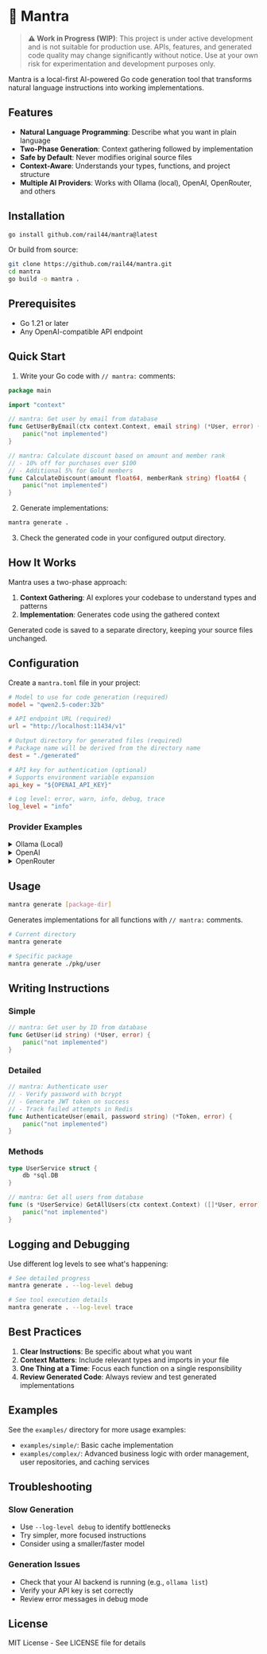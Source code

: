 # 🔮 Mantra

> **⚠️ Work in Progress (WIP)**: This project is under active development and is not suitable for production use. APIs, features, and generated code quality may change significantly without notice. Use at your own risk for experimentation and development purposes only.

Mantra is a local-first AI-powered Go code generation tool that transforms natural language instructions into working implementations.

## Features

- **Natural Language Programming**: Describe what you want in plain language
- **Two-Phase Generation**: Context gathering followed by implementation
- **Safe by Default**: Never modifies original source files
- **Context-Aware**: Understands your types, functions, and project structure
- **Multiple AI Providers**: Works with Ollama (local), OpenAI, OpenRouter, and others

## Installation

```bash
go install github.com/rail44/mantra@latest
```

Or build from source:

```bash
git clone https://github.com/rail44/mantra.git
cd mantra
go build -o mantra .
```

## Prerequisites

- Go 1.21 or later
- Any OpenAI-compatible API endpoint

## Quick Start

1. Write your Go code with `// mantra:` comments:

```go
package main

import "context"

// mantra: Get user by email from database
func GetUserByEmail(ctx context.Context, email string) (*User, error) {
    panic("not implemented")
}

// mantra: Calculate discount based on amount and member rank
// - 10% off for purchases over $100
// - Additional 5% for Gold members
func CalculateDiscount(amount float64, memberRank string) float64 {
    panic("not implemented")
}
```

2. Generate implementations:

```bash
mantra generate .
```

3. Check the generated code in your configured output directory.

## How It Works

Mantra uses a two-phase approach:

1. **Context Gathering**: AI explores your codebase to understand types and patterns
2. **Implementation**: Generates code using the gathered context

Generated code is saved to a separate directory, keeping your source files unchanged.

## Configuration

Create a `mantra.toml` file in your project:

```toml
# Model to use for code generation (required)
model = "qwen2.5-coder:32b"

# API endpoint URL (required)
url = "http://localhost:11434/v1"

# Output directory for generated files (required)
# Package name will be derived from the directory name
dest = "./generated"

# API key for authentication (optional)
# Supports environment variable expansion
api_key = "${OPENAI_API_KEY}"

# Log level: error, warn, info, debug, trace
log_level = "info"
```

### Provider Examples

<details>
<summary>Ollama (Local)</summary>

```toml
model = "qwen2.5-coder:32b"
url = "http://localhost:11434/v1"
dest = "./generated"
```
</details>

<details>
<summary>OpenAI</summary>

```toml
model = "gpt-4"
url = "https://api.openai.com/v1"
api_key = "${OPENAI_API_KEY}"
dest = "./generated"
```
</details>

<details>
<summary>OpenRouter</summary>

```toml
model = "anthropic/claude-3-sonnet"
url = "https://openrouter.ai/api/v1"
api_key = "${OPENROUTER_API_KEY}"
dest = "./generated"

[openrouter]
providers = ["Cerebras"]  # Optional: route to specific providers
```
</details>

## Usage

```bash
mantra generate [package-dir]
```

Generates implementations for all functions with `// mantra:` comments.

```bash
# Current directory
mantra generate

# Specific package
mantra generate ./pkg/user
```

## Writing Instructions

### Simple
```go
// mantra: Get user by ID from database
func GetUser(id string) (*User, error) {
    panic("not implemented")
}
```

### Detailed
```go
// mantra: Authenticate user
// - Verify password with bcrypt
// - Generate JWT token on success
// - Track failed attempts in Redis
func AuthenticateUser(email, password string) (*Token, error) {
    panic("not implemented")
}
```

### Methods
```go
type UserService struct {
    db *sql.DB
}

// mantra: Get all users from database
func (s *UserService) GetAllUsers(ctx context.Context) ([]*User, error) {
    panic("not implemented")
}
```



## Logging and Debugging

Use different log levels to see what's happening:

```bash
# See detailed progress
mantra generate . --log-level debug

# See tool execution details
mantra generate . --log-level trace
```

## Best Practices

1. **Clear Instructions**: Be specific about what you want
2. **Context Matters**: Include relevant types and imports in your file
3. **One Thing at a Time**: Focus each function on a single responsibility
4. **Review Generated Code**: Always review and test generated implementations

## Examples

See the `examples/` directory for more usage examples:
- `examples/simple/`: Basic cache implementation
- `examples/complex/`: Advanced business logic with order management, user repositories, and caching services

## Troubleshooting

### Slow Generation
- Use `--log-level debug` to identify bottlenecks
- Try simpler, more focused instructions
- Consider using a smaller/faster model

### Generation Issues
- Check that your AI backend is running (e.g., `ollama list`)
- Verify your API key is set correctly
- Review error messages in debug mode

## License

MIT License - See LICENSE file for details
